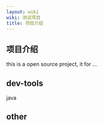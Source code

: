 ```yaml
---
layout: wiki
wiki: 测试项目
title: 项目介绍
---
```



## 项目介绍

this is a open source project, it for ...

## dev-tools

java


## other